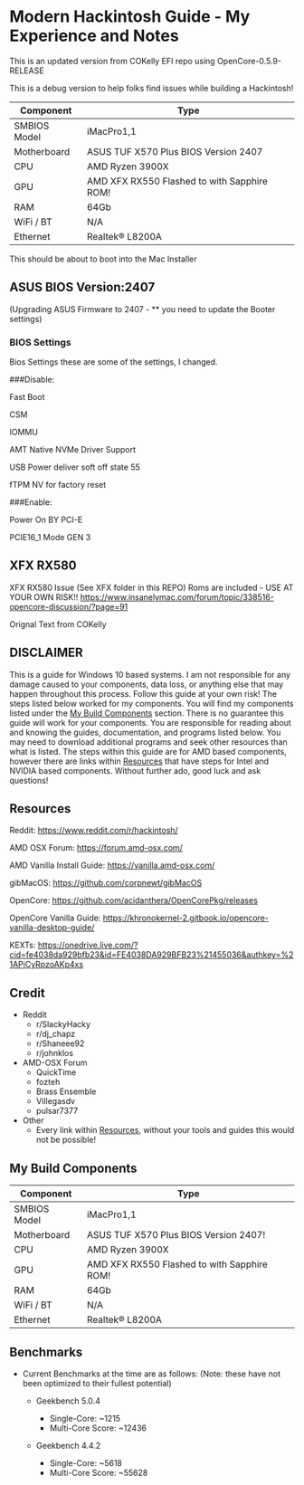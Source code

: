 # Modern Hackintosh Guide - My Experience and Notes

This is an updated version from COKelly EFI repo using OpenCore-0.5.9-RELEASE 

This is a debug version to help folks find issues while building a Hackintosh!

| Component     | Type                                              |
|---------------|---------------------------------------------------|
| SMBIOS Model | iMacPro1,1                                         |
| Motherboard  | ASUS TUF X570 Plus     BIOS Version 2407           |
| CPU          | AMD Ryzen 3900X                                    |
| GPU          | AMD XFX RX550      Flashed to with Sapphire ROM!   |
| RAM          | 64Gb                                               |
| WiFi / BT    | N/A                                                |
| Ethernet     | Realtek® L8200A                                    |

This should be about to boot into the Mac Installer


## ASUS BIOS Version:2407

(Upgrading ASUS Firmware to 2407 - ** you need to update the Booter settings)


### BIOS Settings

Bios Settings these are some of the settings, I changed. 

###Disable:

Fast Boot

CSM 

IOMMU

AMT Native NVMe Driver Support

USB Power deliver soft off state 55

fTPM NV for factory reset 

###Enable:

Power On BY PCI-E

PCIE16_1 Mode  GEN 3


## XFX RX580
XFX RX580 Issue (See XFX folder in this REPO)
Roms are included - USE AT YOUR OWN RISK!!
https://www.insanelymac.com/forum/topic/338516-opencore-discussion/?page=91




Orignal Text from COKelly


## DISCLAIMER

This is a guide for Windows 10 based systems. I am not responsible for any damage caused to your components, data loss, or anything else that may happen throughout this process. Follow this guide at your own risk! The steps listed below worked for my components. You will find my components listed under the [My Build Components](#my-build-components) section. There is no guarantee this guide will work for your components. You are responsible for reading about and knowing the guides, documentation, and programs listed below. You may need to download additional programs and seek other resources than what is listed. The steps within this guide are for AMD based components, however there are links within [Resources](#resources) that have steps for Intel and NVIDIA based components. Without further ado, good luck and ask questions!


## Resources

Reddit: https://www.reddit.com/r/hackintosh/

AMD OSX Forum: https://forum.amd-osx.com/

AMD Vanilla Install Guide: https://vanilla.amd-osx.com/

gibMacOS: https://github.com/corpnewt/gibMacOS

OpenCore: https://github.com/acidanthera/OpenCorePkg/releases

OpenCore Vanilla Guide: https://khronokernel-2.gitbook.io/opencore-vanilla-desktop-guide/

KEXTs: https://onedrive.live.com/?cid=fe4038da929bfb23&id=FE4038DA929BFB23%21455036&authkey=%21APjCyRpzoAKp4xs

## Credit

* Reddit
  * r/SlackyHacky
  * r/dj_chapz
  * r/Shaneee92
  * r/johnklos
* AMD-OSX Forum
  * QuickTime
  * fozteh
  * Brass Ensemble
  * Villegasdv
  * pulsar7377
* Other
  * Every link within [Resources](#resources), without your tools and guides this would not be possible!

## My Build Components

| Component     | Type                             |
|---------------|----------------------------------|
| SMBIOS Model | iMacPro1,1                        |
| Motherboard  | ASUS TUF X570 Plus     BIOS Version 2407!          |
| CPU          | AMD Ryzen 3900X                |
| GPU          | AMD XFX RX550      Flashed to with Sapphire ROM!    |
| RAM          | 64Gb |
| WiFi / BT    | N/A                               |
| Ethernet     | Realtek® L8200A                   |


## Benchmarks

* Current Benchmarks at the time are as follows: (Note: these have not been optimized to their fullest potential)
  * Geekbench 5.0.4
    * Single-Core: ~1215
    * Multi-Core Score: ~12436

  * Geekbench 4.4.2
    * Single-Core: ~5618
    * Multi-Core Score: ~55628

  


